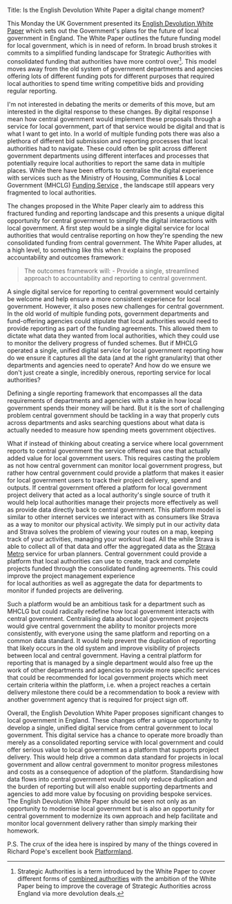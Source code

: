 Title: Is the English Devolution White Paper a digital change moment?


This Monday the UK Government presented its [English Devolution White Paper](https://www.gov.uk/government/publications/english-devolution-white-paper-power-and-partnership-foundations-for-growth/english-devolution-white-paper)
which sets out the Government's plans for the future of local government in England. The White Paper outlines the future 
funding model for local government, which is in need of reform. In broad brush strokes it commits to a simplified 
funding landscape for Strategic Authorities with consolidated funding that authorities have more control over[^1]. This model
moves away from the old system of government departments and agencies offering lots of different funding pots for different
purposes that required local authorities to spend time writing competitive bids and providing regular reporting.

I'm not interested in debating the merits or demerits of this move, but am interested in the digital response to these
changes. By digital response I mean how central government would implement these proposals through a service for local government,
part of that service would be digital and that is what I want to get into. In a world of multiple funding pots there was
also a plethora of different bid submission and reporting processes that local authorities had to navigate. These could often be split
across different government departments using different interfaces and processes that potentially require local authorities
to report the same data in multiple places. While there have been efforts to centralise the digital experience with services
such as the Ministry of Housing, Communities & Local Government (MHCLG) [Funding Service](https://mhclgdigital.blog.gov.uk/2021/07/01/transforming-the-way-mhclg-delivers-funding/)
, the landscape still appears very fragmented to local authorities.

The changes proposed in the White Paper clearly aim to address this fractured funding and reporting landscape and this 
presents a unique digital opportunity for central government to simplify the digital interactions with local government. 
A first step would be a single digital service for local authorities that would centralise reporting on how they're spending
the new consolidated funding from central government. The White Paper alludes, at a high level, to something like this when
it explains the proposed accountability and outcomes framework:

> The outcomes framework will:
    - Provide a single, streamlined approach to accountability and reporting to central government.

A single digital service for reporting to central government would certainly be welcome and help ensure a more consistent
experience for local government. However, it also poses new challenges for central government. In the old world of multiple
funding pots, government departments and fund-offering agencies could stipulate that local authorities would need to provide 
reporting as part of the funding agreements. This allowed them to dictate what data they wanted from local authorities, 
which they could use to monitor the delivery progress of funded schemes. But if MHCLG operated a single, unified digital service for local
government reporting how do we ensure it captures all the data (and at the right granularity) that other departments and agencies 
need to operate? And how do we ensure we don't just create a single, incredibly onerous, reporting service for local authorities?

Defining a single reporting framework that encompasses all the data requirements of departments and agencies with a stake
in how local government spends their money will be hard. But it is the sort of challenging problem central government should be tackling
in a way that properly cuts across departments and asks searching questions about what data is actually needed to measure how spending
meets government objectives.

What if instead of thinking about creating a service where local government reports to central government the service
offered was one that actually added value for local government users. This requires casting the problem as not how
central government can monitor local government progress, but rather how central government could provide a platform that makes
it easier for local government users to track their project delivery, spend and outputs. If central government offered a
platform for local government project delivery that acted as a local authority's single source of truth it would help local authorities manage
their projects more effectively as well as provide data directly back to central government. This platform model is similar to 
other internet services we interact with as consumers like Strava as a way to monitor our physical activity. We simply put 
in our activity data and Strava solves the problem of viewing your routes on a map, keeping track of your activities, 
managing your workout load. All the while Strava is able to collect all of that data and offer the aggregated data as the [Strava Metro](https://metro.strava.com/)
service for urban planners. Central government could provide a platform that local authorities can use to create, track and 
complete projects funded through the consolidated funding agreements. This could improve the project management experience  
for local authorities as well as aggregate the data for departments to monitor if funded projects are delivering.

Such a platform would be an ambitious task for a department such as MHCLG but could radically redefine how local government
interacts with central government. Centralising data about local government projects would give central government the ability
to monitor projects more consistently, with everyone using the same platform and reporting on a common data standard. It would
help prevent the duplication of reporting that likely occurs in the old system and improve visibility of projects between
local and central government. Having a central platform for reporting that is managed by a single department would also free
up the work of other departments and agencies to provide more specific services that could be recommended for local government
projects which meet certain criteria within the platform, i.e. when a project reaches a certain delivery milestone there could be a
recommendation to book a review with another government agency that is required for project sign off.

Overall, the English Devolution White Paper proposes significant changes to local government in England. These changes offer
a unique opportunity to develop a single, unified digital service from central government to local government. This digital 
service has a chance to operate more broadly than merely as a consolidated reporting service with local government and could offer serious
value to local government as a platform that supports project delivery. This would help drive a common data standard for projects
in local government and allow central government to monitor progress milestones and costs as a consequence of adoption of the platform. Standardising
how data flows into central government would not only reduce duplication and the burden of reporting but will also enable
supporting departments and agencies to add more value by focusing on providing bespoke services. The English Devolution White Paper
should be seen not only as an opportunity to modernise local government but is also an opportunity for central government 
to modernize its own approach and help facilitate and monitor local government delivery rather than simply marking their homework.

P.S. The crux of the idea here is inspired by many of the things covered in Richard Pope's excellent book [Platformland](https://londonpublishingpartnership.co.uk/books/platformland-an-anatomy-of-next-generation-public-services/).

[^1]: Strategic Authorities is a term introduced by the White Paper to cover different forms of [combined authorities](https://en.wikipedia.org/wiki/Combined_authorities_and_combined_county_authorities)
with the ambition of the White Paper being to improve the coverage of Strategic Authorities across England via more devolution deals.
